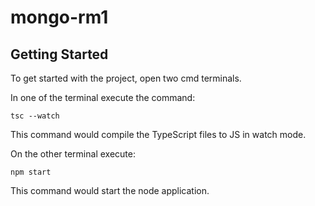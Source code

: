 # mongo-rm1

## Getting Started

To get started with the project, open two cmd terminals.

In one of the terminal execute the command:

```
tsc --watch
```

This command would compile the TypeScript files to JS in watch mode.

On the other terminal execute:

```
npm start
```

This command would start the node application.
